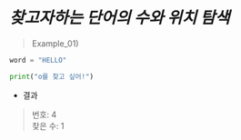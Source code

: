*찾고자하는 단어의 수와 위치 탐색*
======  
> Example_01)  

```Python
word = "HELLO"

print("o를 찾고 싶어!")
```  
- 결과  
> 번호: 4  
> 찾은 수: 1     
